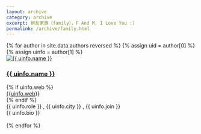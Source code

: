 ```yaml
---
layout: archive
category: archive
excerpt: 狮友家族（family），F And M, I Love You :)
permalink: /archive/family.html
---
```


<div class="tiles">
{% for author in site.data.authors reversed %}
    {% assign uid = author[0] %}
    {% assign uinfo = author[1] %}
    <a name="{{ uid }}" />
    <footer class="page-footer">
    <div class="author-image">
        <a href="/archive/author.html#{{uid}}"><img src="{{ site.url }}/images/{{ uinfo.avatar }}" alt="{{ uinfo.name }}"></a>
    </div>
    <div class="author-content">
        <h3 class="author-name" ><a href="/archive/author.html#{{uid}}"> {{ uinfo.name }}</a></h3>
        {% if uinfo.web %}<div><a href="{{uinfo.web}}" target="blank">{{uinfo.web}}</a></div>{% endif %}
        <div>{{ uinfo.role }} , {{ uinfo.city }} , {{ uinfo.join }}</div>
    </div>
    </footer>
    <div>{{ uinfo.bio }}</div>
    <br />
{% endfor %}
</div>
